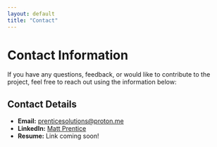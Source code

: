 ```yaml
---
layout: default
title: "Contact"
---
```


# Contact Information

If you have any questions, feedback, or would like to contribute to the project, feel free to reach out using the information below:

## Contact Details
- **Email:** [prenticesolutions@proton.me](mailto:prenticesolutions@proton.me)
- **LinkedIn:** [Matt Prentice](https://www.linkedin.com/in/matt-prentice/)
- **Resume:** Link coming soon!   

  